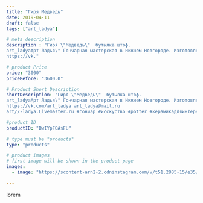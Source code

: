 ```yaml
---
title: "Гиря Медведь"
date: 2019-04-11
draft: false
tags: ["art_ladya"]

# meta description
description : "Гиря \"Медведь\"  бутылка штоф. 
art_ladyaАрт Ладья\" Гончарная мастерская в Нижнем Новгороде. Изготовление керамики и мастер//-классы по обучению. 
https://vk."

# product Price
price: "3000"
priceBefore: "3600.0"

# Product Short Description
shortDescription: "Гиря \"Медведь\"  бутылка штоф. 
art_ladyaАрт Ладья\" Гончарная мастерская в Нижнем Новгороде. Изготовление керамики и мастер//-классы по обучению. 
https://vk.com/art_ladya art_ladya@mail.ru 
art//-ladya.Livemaster.ru #гончар #исскуство #potter #керамикадляинтерьера #керамикаручнаяработа #лес #керамиканазаказ #handmade #посудаизглины #керамика #гончарнаяпосуда #эксклюзивнаякерамика #painter #dishes #ceramicar #warrior #claygoods #restaurant #earthenware #ceramic #design #bottle #медведь #bear #decanter #ceramicart #бутылки #штоф #clay #авторскаякерамика"

#product ID
productID: "BwIYpFOAsFU"

# type must be "products"
type: "products"

# product Images
# first image will be shown in the product page
images:
  - image: "https://scontent-arn2-2.cdninstagram.com/v/t51.2885-15/e35/55823671_279685726305353_2206314946932250073_n.jpg?tp=1&_nc_ht=scontent-arn2-2.cdninstagram.com&_nc_cat=105&_nc_ohc=390Jhwrim9YAX_isVf2&ccb=7-4&oh=ae5216a1aec0f7b300431606573c03f1&oe=60831F89&_nc_sid=86f79a&ig_cache_key=MjAxOTk3MjgwOTA5NDI1MDgzNg%3D%3D.2-ccb7-4"

---
```

lorem
